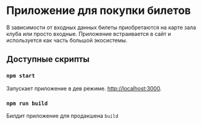 # Приложение для покупки билетов

В зависимости от входных данных билеты приобретаются на карте зала клуба или просто входные. Приложение встраивается в сайт и используется как часть большой экосистемы.

## Доступные скрипты

### `npm start`

Запускает приложение в дев режиме. [http://localhost:3000](http://localhost:3000).

### `npm run build`

Билдит приложение для продакшена `build`
